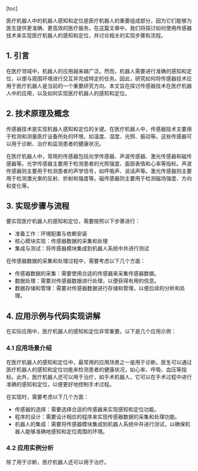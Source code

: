 
[toc]                    
                
                
医疗机器人中的机器人感知和定位是医疗机器人的重要组成部分，因为它们能够为医生提供更准确、更高效的医疗服务。在这篇文章中，我们将探讨如何使用传感器技术来实现医疗机器人的感知和定位，并讨论相关的实现步骤和流程。

## 1. 引言

在医疗领域中，机器人的应用越来越广泛。然而，机器人需要进行准确的感知和定位，以便与周围环境进行交互并完成特定的任务。因此，研究如何将传感器技术应用于医疗机器人是当前的一个重要研究方向。本文旨在探讨传感器技术在医疗机器人中的应用，以及如何实现医疗机器人的感知和定位。

## 2. 技术原理及概念

传感器技术是实现机器人感知和定位的关键。在医疗机器人中，传感器技术主要用于检测和测量医疗设备所处的环境，如温度、湿度、光照、振动等。这些传感器可以用于诊断、治疗和监测患者的健康状况。

在医疗机器人中，常用的传感器包括光学传感器、声波传感器、激光传感器和磁传感器等。光学传感器主要用于检测患者的光照强度、面部表情和心率等指标。声波传感器则主要用于检测患者的声学信号，如呼吸声、说话声等。激光传感器则主要用于检测激光束的反射、折射和强度等。磁传感器则主要用于检测磁场强度、方向和变化等。

## 3. 实现步骤与流程

要实现医疗机器人的感知和定位，需要按照以下步骤进行：

- 准备工作：环境配置与依赖安装
- 核心模块实现：传感器数据的采集和处理
- 集成与测试：将传感器模块集成到机器人系统中并进行测试

在传感器数据的采集和处理过程中，需要考虑以下几个方面：

- 传感器数据的采集：需要使用合适的传感器来采集传感器数据。
- 数据处理：需要对传感器数据进行处理，以便获得有用的信息。
- 数据存储和管理：需要对传感器数据进行存储和管理，以便后续的分析和处理。

## 4. 应用示例与代码实现讲解

在实际应用中，医疗机器人的感知和定位非常重要。以下是几个应用示例：

### 4.1 应用场景介绍

在医疗机器人的感知和定位中，最常用的应用场景之一是用于诊断。医生可以通过医疗机器人的感知和定位功能来检测患者的健康状况，如心率、呼吸、血压等指标。此外，医疗机器人还可以用于治疗，如手术机器人，它可以在手术过程中进行准确的感知和定位，以便更好地控制手术过程。

在实现时，需要考虑以下几个方面：

- 传感器的选择：需要选择合适的传感器来实现感知和定位功能。
- 程序的设计：需要设计相应的程序来实现传感器数据的采集和处理功能。
- 机器人的集成：需要将传感器模块集成到机器人系统中并进行测试，以确保机器人能够准确地感知和定位周围的环境。

### 4.2 应用实例分析

除了用于诊断，医疗机器人还可以用于治疗。

